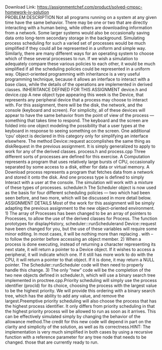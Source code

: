 Download Link: https://assignmentchef.com/product/solved-cmpsc-homework-iv-solution
<br>
PROBLEM DESCRIPTION Not all programs running on a system at any given time have the same behavior. There may be one or two that are directly interacting with a human being, while others are downloading information from a network. Some larger systems would also be occasionally saving data onto long-term secondary storage in the background. Simulating process scheduling for such a varied set of processes would be much simplified if they could all be represented in a uniform and simple way. Similarly, there are many different ways for an operating system to choose which of these several processes to run. If we wish a simulation to adequately compare these various policies to each other, it would be much simplified if all the scheduling policies could be represented in a uniform way. Object-oriented programming with inheritance is a very useful programming technique, because it allows an interface to interact with a base class, while the details of the operations are implemented in derived classes. INHERITANCE DEFINED FOR THIS ASSIGNMENT device.h and device.cpp A new object type appearing this week is the Device, that represents any peripheral device that a process may choose to interact with. For this assignment, there will be the disk, the network, and the console (keyboard and screen). For simplicity, all of these devices will appear to have the same behavior from the point of view of the process — something that takes time to respond. The keyboard and the screen are folded into one object modeling the possibility that a user types at the keyboard in response to seeing something on the screen. One additional ‘cpu’ object is declared in this category only for simplifying an interface elsewhere. The method Device::request accomplishes the same thing as diskRequest in the previous assignment. It is simply generalized to apply to work for any of the derived classes. process.h and process.cpp Three different sorts of processes are defined for this exercise. A Computation represents a program that uses relatively large bursts of CPU, occasionally separated by some access to a disk, either for data or virtual memory. A Download process represents a program that fetches data from a network and stored it onto the disk. And one process type is defined to simply Interact with a user at the console. The simulation will work with a mixture of these types of processes. scheduler.h The Scheduler object is now used as the basis for four different scheduling policies — two which had been seen before, and two more, which will be discussed in more detail below. ASSIGNMENT DETAILS Most of the work for this assignment will be simply adapting the previous assignment to the new object-oriented environment. 1) The array of Processes has been changed to be an array of pointers to Processes, to allow the use of the derived classes for Process. The function prototypes for displayHistory, scheduler:::runSchedulerand Device::request have been changed for you, but the use of these variables will require some minor editing. In most cases, it will be nothing more than replacing . with – to follow the pointer before accessing an object member. 2) When a process is done executing, instead of returning a character representing its next state, it will return a pointer to a Device object. If it wishes to access a peripheral, it will indicate which one. If it still has more work to do with the CPU, it will return a pointer to that object. If it is done, it may return a NULL pointer. The Scheduler::runScheduler code will then need to properly handle this change. 3) The only “new” code will be the completion of the two new objects defined in scheduler.h, which will use a binary search tree implemented in proctree.cpp.Priority scheduling will simply use the process identifier (procId) for its choice, choosing the process with the largest value to be the highest priority. We will provide this ordering with a binary search tree, which has the ability to add any value, and remove the largest.Preemptive priority scheduling will also choose the process that has the highest process identifier. It only differs from priority scheduling in that the highest priority process will be allowed to run as soon as it arrives. This can be effectively simulated simply by changing the behavior of the allowance method.The credit for this new code will depend in part on the clarity and simplicity of the solution, as well as its correctness.HINT: The implementation is very much simplified in both cases by using a recursive function with a reference parameter for any tree node that needs to be changed. those that are currently ready to run.